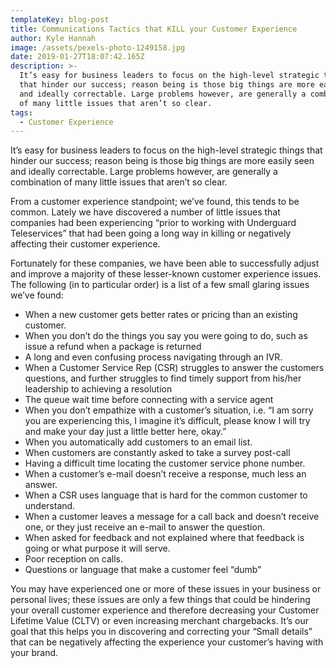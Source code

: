 ```yaml
---
templateKey: blog-post
title: Communications Tactics that KILL your Customer Experience
author: Kyle Hannah
image: /assets/pexels-photo-1249158.jpg
date: 2019-01-27T18:07:42.165Z
description: >-
  It’s easy for business leaders to focus on the high-level strategic things
  that hinder our success; reason being is those big things are more easily seen
  and ideally correctable. Large problems however, are generally a combination
  of many little issues that aren’t so clear.
tags:
  - Customer Experience
---
```

It’s easy for business leaders to focus on the high-level strategic things that hinder our success; reason being is those big things are more easily seen and ideally correctable. Large problems however, are generally a combination of many little issues that aren’t so clear.

From a customer experience standpoint; we’ve found, this tends to be common. Lately we have discovered a number of little issues that companies had been experiencing “prior to working with Underguard Teleservices” that had been going a long way in killing or negatively affecting their customer experience.

Fortunately for these companies, we have been able to successfully adjust and improve a majority of these lesser-known customer experience issues. The following (in to particular order) is a list of a few small glaring issues we’ve found:

* When a new customer gets better rates or pricing than an existing customer.
* When you don’t do the things you say you were going to do, such as issue a refund when a package is returned
* A long and even confusing process navigating through an IVR.
* When a Customer Service Rep (CSR) struggles to answer the customers questions, and further struggles to find timely support from his/her leadership to achieving a resolution
* The queue wait time before connecting with a service agent
* When you don’t empathize with a customer’s situation, i.e. “I am sorry you are experiencing this, I imagine it’s difficult, please know I will try and make your day just a little better here, okay.”
* When you automatically add customers to an email list.
* When customers are constantly asked to take a survey post-call
* Having a difficult time locating the customer service phone number.
* When a customer’s e-mail doesn’t receive a response, much less an answer.
* When a CSR uses language that is hard for the common customer to understand.
* When a customer leaves a message for a call back and doesn’t receive one, or they just receive an e-mail to answer the question.
* When asked for feedback and not explained where that feedback is going or what purpose it will serve.
* Poor reception on calls.
* Questions or language that make a customer feel “dumb”

 

You may have experienced one or more of these issues in your business or personal lives; these issues are only a few things that could be hindering your overall customer experience and therefore decreasing your Customer Lifetime Value (CLTV) or even increasing merchant chargebacks. It’s our goal that this helps you in discovering and correcting your “Small details” that can be negatively affecting the experience your customer’s having with your brand.
